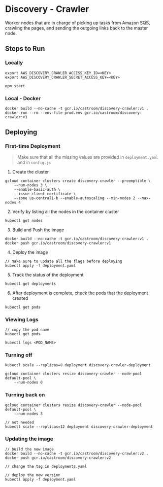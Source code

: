 # Discovery - Crawler
Worker nodes that are in charge of picking up tasks from Amazon SQS, crawling the pages, and sending the outgoing links back to the master node.

## Steps to Run 
### Locally 
```
export AWS_DISCOVERY_CRAWLER_ACCESS_KEY_ID=<KEY>
export AWS_DISCOVERY_CRAWLER_SECRET_ACCESS_KEY=<KEY>

npm start
```

### Local - Docker
```
docker build --no-cache -t gcr.io/castroom/discovery-crawler:v1 .
docker run --rm --env-file prod.env gcr.io/castroom/discovery-crawler:v1
```

## Deploying
### First-time Deployment

> Make sure that all the missing values are provided in `deployment.yaml` and in `config.js`


1) Create the cluster
```
gcloud container clusters create discovery-crawler --preemptible \
    --num-nodes 3 \
    --enable-basic-auth \
    --issue-client-certificate \
    --zone us-central1-b --enable-autoscaling --min-nodes 2 --max-nodes 4
```

2) Verify by listing all the nodes in the container cluster
```
kubectl get nodes
```

3) Build and Push the image
```
docker build --no-cache -t gcr.io/castroom/discovery-crawler:v1 .
docker push gcr.io/castroom/discovery-crawler:v1
```

4) Deploy the image
```
// make sure to update all the flags before deploying
kubectl apply -f deployment.yaml
```

5) Track the status of the deployment
```
kubectl get deployments
```

6) After deployment is complete, check the pods that the deployment created
```
kubectl get pods
```


### Viewing Logs
```
// copy the pod name
kubectl get pods

kubectl logs <POD_NAME> 
```

### Turning off
```
kubectl scale --replicas=0 deployment discovery-crawler-deployment

gcloud container clusters resize discovery-crawler --node-pool default-pool \
    --num-nodes 0
```

### Turning back on
```
gcloud container clusters resize discovery-crawler --node-pool default-pool \
    --num-nodes 3

// not needed 
kubectl scale --replicas=12 deployment discovery-crawler-deployment
```

### Updating the image
```
// build the new image
docker build --no-cache -t gcr.io/castroom/discovery-crawler:v2 .
docker push gcr.io/castroom/discovery-crawler:v2

// change the tag in deployments.yaml 

// deploy the new version 
kubectl apply -f deployment.yaml
```